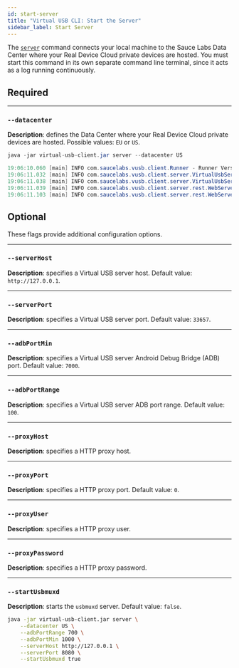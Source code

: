 ```yaml
---
id: start-server
title: "Virtual USB CLI: Start the Server"
sidebar_label: Start Server
---
```


The [`server`](/mobile-apps/features/virtual-usb#start-server) command connects your local machine to the Sauce Labs Data Center where your Real Device Cloud private devices are hosted. You must start this command in its own separate command line terminal, since it acts as a log running continuously.

## Required

---
### `--datacenter`
__Description__: defines the Data Center where your Real Device Cloud private devices are hosted. Possible values: `EU` or `US`.

```java title="Basic Example (required flags only)"
java -jar virtual-usb-client.jar server --datacenter US
```

```java title="Sample Response"
19:06:10.060 [main] INFO com.saucelabs.vusb.client.Runner - Runner Version 2.0.0
19:06:11.032 [main] INFO com.saucelabs.vusb.client.server.VirtualUsbServer - Initializing vUSB-Server...
19:06:11.038 [main] INFO com.saucelabs.vusb.client.server.VirtualUsbServer - vUSB-Server initialized
19:06:11.039 [main] INFO com.saucelabs.vusb.client.server.rest.WebServer - Starting Virtual USB server on port 33657.
19:06:11.103 [main] INFO com.saucelabs.vusb.client.server.rest.WebServer - Virtual USB server is up.
```

## Optional

These flags provide additional configuration options.

---
### `--serverHost`
__Description__: specifies a Virtual USB server host. Default value: `http://127.0.0.1`.

---
### `--serverPort`
__Description__: specifies a Virtual USB server port. Default value: `33657`.

---
### `--adbPortMin`
__Description__: specifies a Virtual USB server Android Debug Bridge (ADB) port. Default value: `7000`.

---
### `--adbPortRange`
__Description__: specifies a Virtual USB server ADB port range. Default value: `100`.

---
### `--proxyHost`
__Description__: specifies a HTTP proxy host.

---
### `--proxyPort`
__Description__: specifies a HTTP proxy port. Default value: `0`.

---
### `--proxyUser`
__Description__: specifies a HTTP proxy user.

---
### `--proxyPassword`
__Description__: specifies a HTTP proxy password.

---
### `--startUsbmuxd`
__Description__: starts the `usbmuxd` server. Default value: `false`.

```bash title="Full Example (includes optional flags)"
java -jar virtual-usb-client.jar server \
    --datacenter US \
    --adbPortRange 700 \
    --adbPortMin 1000 \
    --serverHost http://127.0.0.1 \
    --serverPort 8080 \
    --startUsbmuxd true
```
